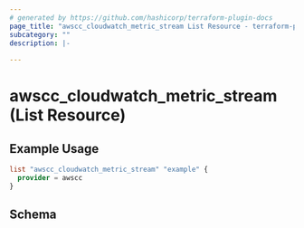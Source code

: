 ```yaml
---
# generated by https://github.com/hashicorp/terraform-plugin-docs
page_title: "awscc_cloudwatch_metric_stream List Resource - terraform-provider-awscc"
subcategory: ""
description: |-
  
---
```


# awscc_cloudwatch_metric_stream (List Resource)



## Example Usage

```terraform
list "awscc_cloudwatch_metric_stream" "example" {
  provider = awscc
}
```

<!-- schema generated by tfplugindocs -->
## Schema
